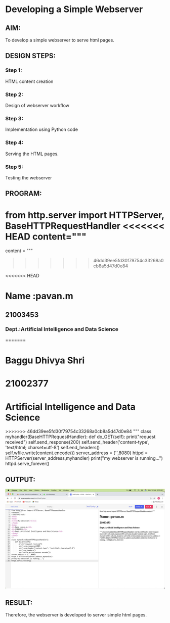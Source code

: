 # Developing a Simple Webserver
## AIM:

To develop a simple webserver to serve html pages.
## DESIGN STEPS:
### Step 1:

HTML content creation
### Step 2:

Design of webserver workflow
### Step 3:

Implementation using Python code
### Step 4:

Serving the HTML pages.
### Step 5:

Testing the webserver
## PROGRAM:
from http.server import HTTPServer, BaseHTTPRequestHandler
<<<<<<< HEAD
content="""
=======
content = """
>>>>>>> 46dd39ee5fd30f79754c33268a0cb8a5d47d0e84
<!DOCTYPE html>
<html>
<head>
<title>My webserver</title>
</head>
<body>
<<<<<<< HEAD
<h1>Name :pavan.m</h1>
<h2>21003453</h2>
<h3>Dept.:Artificial Intelligence and Data Science</h3>
=======
<h1>Baggu Dhivya Shri</h1>
<h1>21002377</h1>
<h1>Artificial Intelligence and Data Science</h1>
>>>>>>> 46dd39ee5fd30f79754c33268a0cb8a5d47d0e84
</body>
</html>
"""
class myhandler(BaseHTTPRequestHandler):
    def do_GET(self):
        print("request received")
        self.send_response(200)
        self.send_header('content-type', 'text/html; charset=utf-8')
        self.end_headers()
        self.wfile.write(content.encode())
server_address = ('',8080)
httpd = HTTPServer(server_address,myhandler)
print("my webserver is running...")
httpd.serve_forever()

## OUTPUT:
![output](./1.png.jpeg)

## RESULT:
Therefore, the webserver is developed to server simple html pages.
